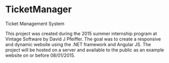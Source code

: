 # TicketManager
Ticket Management System

This project was created during the 2015 summer internship program at Vintage Software by David J Pfeiffer. The goal was to create a responsive and dynamic website using the .NET framework and Angular JS. The project will be hosted on a server and available to the public as an example website on or before 08/01/2015.
